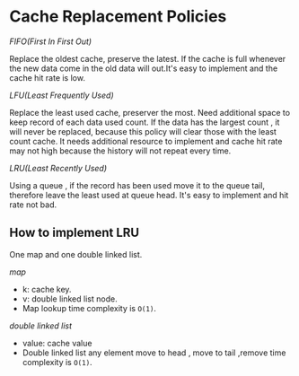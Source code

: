 # Cache Replacement Policies

*FIFO(First In First Out)*

Replace the oldest cache, preserve the latest. If the cache is full whenever the new data come in the old data will
out.It's easy to implement and the cache hit rate is low.

*LFU(Least Frequently Used)*

Replace the least used cache, preserver the most. Need additional space to keep record of each data used count. If the
data has the largest count , it will never be replaced, because this policy will clear those with the least count cache.
It needs additional resource to implement and cache hit rate may not high because the history will not repeat every
time.

*LRU(Least Recently Used)*

Using a queue , if the record has been used move it to the queue tail, therefore leave the least used at queue head.
It's easy to implement and hit rate not bad.

## How to implement LRU

One map and one double linked list.

*map*

- k: cache key.
- v: double linked list node.
- Map lookup time complexity is `O(1)`.

*double linked list*

- value: cache value
- Double linked list any element move to head , move to tail ,remove time complexity is `O(1)`. 
